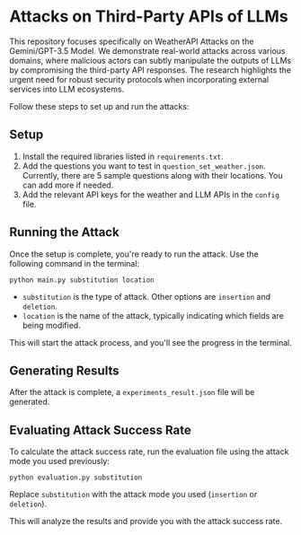 # Attacks on Third-Party APIs of LLMs

This repository focuses specifically on WeatherAPI Attacks on the Gemini/GPT-3.5 Model. We demonstrate real-world attacks across various domains, where malicious actors can subtly manipulate the outputs of LLMs by compromising the third-party API responses. The research highlights the urgent need for robust security protocols when incorporating external services into LLM ecosystems. 

Follow these steps to set up and run the attacks: 

## Setup

1. Install the required libraries listed in `requirements.txt`.
2. Add the questions you want to test in `question_set_weather.json`. Currently, there are 5 sample questions along with their locations. You can add more if needed.
3. Add the relevant API keys for the weather and LLM APIs in the `config` file.

## Running the Attack

Once the setup is complete, you're ready to run the attack. Use the following command in the terminal:

```
python main.py substitution location
```

- `substitution` is the type of attack. Other options are `insertion` and `deletion`.
- `location` is the name of the attack, typically indicating which fields are being modified.

This will start the attack process, and you'll see the progress in the terminal.

## Generating Results

After the attack is complete, a `experiments_result.json` file will be generated.

## Evaluating Attack Success Rate

To calculate the attack success rate, run the evaluation file using the attack mode you used previously:

```
python evaluation.py substitution
```

Replace `substitution` with the attack mode you used (`insertion` or `deletion`).

This will analyze the results and provide you with the attack success rate.
